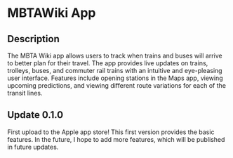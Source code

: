 # MBTAWiki App

## Description
The MBTA Wiki app allows users to track when trains and buses will arrive to better plan for their travel. The app provides live updates on trains, trolleys, buses, and commuter rail trains with an intuitive and eye-pleasing user interface. Features include opening stations in the Maps app, viewing upcoming predictions, and viewing different route variations for each of the transit lines.

## Update 0.1.0
First upload to the Apple app store! This first version provides the basic features. In the future, I hope to add more features, which will be published in future updates.
